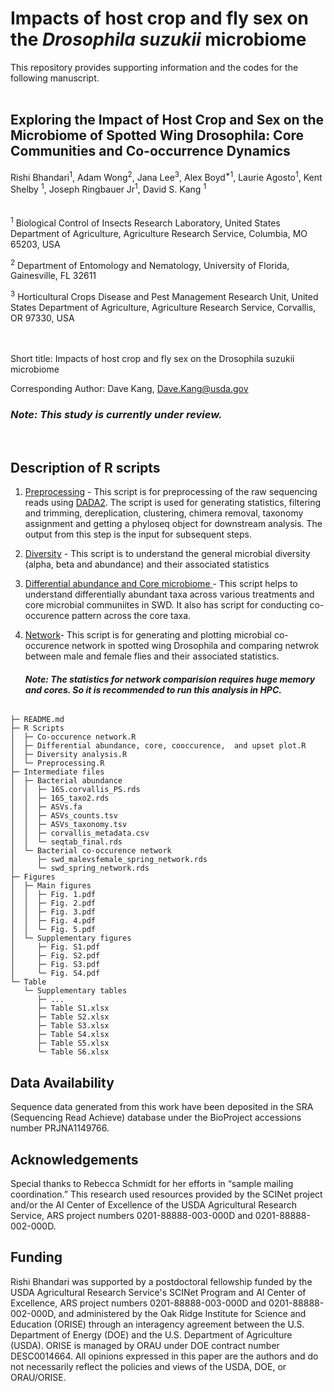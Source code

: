 # Impacts of host crop and fly sex on the *Drosophila suzukii* microbiome 

This repository provides supporting information and the codes for the following manuscript. <br />
 <br />

## Exploring the Impact of Host Crop and Sex on the Microbiome of Spotted Wing Drosophila: Core Communities and Co-occurrence Dynamics

Rishi Bhandari<sup>1</sup>, Adam Wong<sup>2</sup>, Jana Lee<sup>3</sup>, Alex Boyd<sup>*1</sup>, Laurie Agosto<sup>1</sup>, Kent Shelby <sup>1</sup>, Joseph Ringbauer Jr<sup>1</sup>, David S. Kang <sup>1</sup>  <br />
 <br />
 <br />
<sup>1</sup> Biological Control of Insects Research Laboratory, United States Department of Agriculture, Agriculture Research Service, Columbia, MO 65203, USA

<sup>2</sup> Department of Entomology and Nematology, University of Florida, Gainesville, FL 32611

<sup>3</sup> Horticultural Crops Disease and Pest Management Research Unit, United States Department of Agriculture, Agriculture Research Service, Corvallis, OR 97330, USA <br />
 <br />
 <br />       

Short title: Impacts of host crop and fly sex on the Drosophila suzukii microbiome

Corresponding Author: Dave Kang, Dave.Kang@usda.gov



    
   ### *Note: This study is currently under review.*   <br />  
  <br />  

## Description of R scripts

1. [Preprocessing](https://github.com/DavidKang-USDA/SWD-microbiome/blob/main/R%20Scripts/Preprocessing.R) - This script is for preprocessing of the raw sequencing reads using [DADA2](https://benjjneb.github.io/dada2/). The script is used for generating statistics, filtering and trimming, dereplication, clustering, chimera removal, taxonomy assignment and getting a phyloseq object for downstream analysis. The output from this step is the input for subsequent steps.

2. [Diversity](https://github.com/DavidKang-USDA/SWD-microbiome/blob/main/R%20Scripts/Diversity%20analysis.R) - This script is to understand the general microbial diversity (alpha, beta and abundance) and their associated statistics

3. [Differential abundance and Core microbiome ](https://github.com/DavidKang-USDA/SWD-microbiome/blob/main/R%20Scripts/Differential%20abundance%2C%20core%2C%20cooccurence%2C%20%20and%20upset%20plot.R)- This script helps to understand differentially abundant taxa across various treatments and core microbial communiites in SWD. It also has script for conducting co-occurence pattern across the core taxa. 

4. [Network](https://github.com/DavidKang-USDA/SWD-microbiome/blob/main/R%20Scripts/Co-occurence%20network.R)- This script is for generating and plotting microbial co-occurence network in spotted wing Drosophila and comparing netwrok between male and female flies and their associated statistics.

   #### *Note: The statistics for network comparision requires huge memory and cores. So it is recommended to run this analysis in HPC.*


```

├─ README.md
├─ R Scripts
│  ├─ Co-occurence network.R
│  ├─ Differential abundance, core, cooccurence,  and upset plot.R
│  ├─ Diversity analysis.R
│  └─ Preprocessing.R
├─ Intermediate files
│  ├─ Bacterial abundance
│  │  ├─ 16S.corvallis_PS.rds
│  │  ├─ 16S_taxo2.rds
│  │  ├─ ASVs.fa
│  │  ├─ ASVs_counts.tsv
│  │  ├─ ASVs_taxonomy.tsv
│  │  ├─ corvallis_metadata.csv
│  │  └─ seqtab_final.rds
│  └─ Bacterial co-occurence network
│     ├─ swd_malevsfemale_spring_network.rds
│     └─ swd_spring_network.rds
├─ Figures
│  ├─ Main figures
│  │  ├─ Fig. 1.pdf
│  │  ├─ Fig. 2.pdf
│  │  ├─ Fig. 3.pdf
│  │  ├─ Fig. 4.pdf
│  │  └─ Fig. 5.pdf
│  └─ Supplementary figures
│     ├─ Fig. S1.pdf
│     ├─ Fig. S2.pdf
│     ├─ Fig. S3.pdf
│     └─ Fig. S4.pdf
└─ Table
   └─ Supplementary tables
      ├─ ...
      ├─ Table S1.xlsx
      ├─ Table S2.xlsx
      ├─ Table S3.xlsx
      ├─ Table S4.xlsx
      ├─ Table S5.xlsx
      └─ Table S6.xlsx
```
## Data Availability

Sequence data generated from this work have been deposited in the SRA (Sequencing Read Achieve) database under the BioProject accessions number PRJNA1149766. 


## Acknowledgements
Special thanks to Rebecca Schmidt for her efforts in “sample mailing coordination.” This research used resources provided by the SCINet project and/or the AI Center of Excellence of the USDA Agricultural Research Service, ARS project numbers 0201-88888-003-000D and 0201-88888-002-000D.

## Funding
Rishi Bhandari was supported by a postdoctoral fellowship funded by the USDA Agricultural Research Service's SCINet Program and AI Center of Excellence, ARS project numbers 0201-88888-003-000D and 0201-88888-002-000D, and administered by the Oak Ridge Institute for Science and Education (ORISE) through an interagency agreement between the U.S. Department of Energy (DOE) and the U.S. Department of Agriculture (USDA). ORISE is managed by ORAU under DOE contract number DESC0014664. All opinions expressed in this paper are the authors and do not necessarily reflect the policies and views of the USDA, DOE, or ORAU/ORISE.
